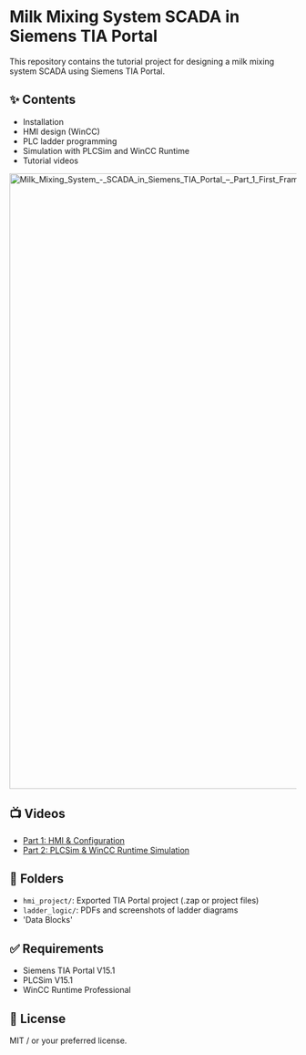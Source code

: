 # Milk Mixing System SCADA in Siemens TIA Portal

This repository contains the tutorial project for designing a milk mixing system SCADA using Siemens TIA Portal.

## ✨ Contents
- Installation
- HMI design (WinCC)
- PLC ladder programming
- Simulation with PLCSim and WinCC Runtime
- Tutorial videos
<img width="1728" height="1080" alt="Milk_Mixing_System_-_SCADA_in_Siemens_TIA_Portal_–_Part_1_First_Frame" src="https://github.com/user-attachments/assets/c639bde3-e4eb-4ebf-b5c4-505b6436c7b0" />

## 📺 Videos
- [Part 1: HMI & Configuration](https://youtu.be/_ahem3RmbC8)
- [Part 2: PLCSim & WinCC Runtime Simulation](https://youtu.be/RSLSA9ebbg8)

## 📂 Folders
- `hmi_project/`: Exported TIA Portal project (.zap or project files)
- `ladder_logic/`: PDFs and screenshots of ladder diagrams
- 'Data Blocks'
## ✅ Requirements
- Siemens TIA Portal V15.1
- PLCSim V15.1
- WinCC Runtime Professional

## 📜 License
MIT / or your preferred license.
